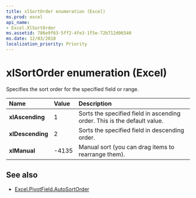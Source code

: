 ```yaml
---
title: xlSortOrder enumeration (Excel)
ms.prod: excel
api_name:
- Excel.XlSortOrder
ms.assetid: 786e9f63-5ff2-4fe3-1f5e-72b712d06540
ms.date: 12/03/2018
localization_priority: Priority
---
```



# xlSortOrder enumeration (Excel)

Specifies the sort order for the specified field or range.

|Name|Value|Description|
|:-----|:-----|:-----|
| **xlAscending**|1|Sorts the specified field in ascending order. This is the default value.|
| **xlDescending**|2|Sorts the specified field in descending order.|
| **xlManual**| -4135|Manual sort (you can drag items to rearrange them).|

## See also

- [Excel.PivotField.AutoSortOrder](Excel.PivotField.AutoSortOrder.md)
